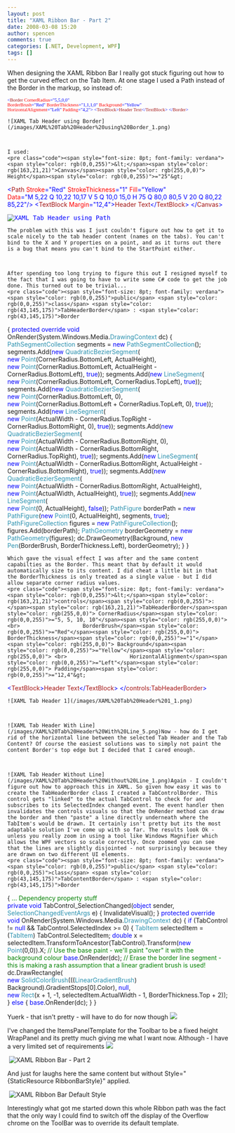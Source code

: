 ```yaml
---
layout: post
title: "XAML Ribbon Bar - Part 2"
date: 2008-03-08 15:20
author: spencen
comments: true
categories: [.NET, Development, WPF]
tags: []
---
```



When designing the XAML Ribbon Bar I really got stuck figuring out how to get the curved effect on the Tab Item. At one stage I used a Path instead of the Border in the markup, so instead of:


<span style="font-size: 8pt; font-family: verdana"><span style="color: rgb(0,0,255)">&lt;</span><span style="color: rgb(163,21,21)">Border</span><span style="color: rgb(255,0,0)"> CornerRadius</span><span style="color: rgb(0,0,255)">="5,5,0,0"</span><span style="color: rgb(255,0,0)"> <br>        BorderBrush</span><span style="color: rgb(0,0,255)">="Red"</span><span style="color: rgb(255,0,0)"> BorderThickness</span><span style="color: rgb(0,0,255)">="1,1,1,0"</span><span style="color: rgb(255,0,0)"> Background</span><span style="color: rgb(0,0,255)">="Yellow"</span><span style="color: rgb(255,0,0)"> <br>        HorizontalAlignment</span><span style="color: rgb(0,0,255)">="Left"</span><span style="color: rgb(255,0,0)"> Padding</span><span style="color: rgb(0,0,255)">="4,2"&gt;
</span><span style="color: rgb(0,0,255)">    &lt;</span><span style="color: rgb(163,21,21)">TextBlock</span><span style="color: rgb(0,0,255)">&gt;</span><span style="color: rgb(163,21,21)">Header Text</span><span style="color: rgb(0,0,255)">&lt;/</span><span style="color: rgb(163,21,21)">TextBlock</span><span style="color: rgb(0,0,255)">&gt;
</span><span style="color: rgb(0,0,255)">&lt;/</span><span style="color: rgb(163,21,21)">Border</span><span style="color: rgb(0,0,255)">&gt;</span></span></pre><a href="http://11011.net/software/vspaste"></a>

    
    ![XAML Tab Header using Border](/images/XAML%20Tab%20Header%20using%20Border_1.png) 
    

    
    I used:
    <pre class="code"><span style="font-size: 8pt; font-family: verdana"><span style="color: rgb(0,0,255)">&lt;</span><span style="color: rgb(163,21,21)">Canvas</span><span style="color: rgb(255,0,0)"> Height</span><span style="color: rgb(0,0,255)">="25"&gt;
</span><span style="color: rgb(163,21,21)">    </span><span style="color: rgb(0,0,255)">&lt;</span><span style="color: rgb(163,21,21)">Path</span><span style="color: rgb(255,0,0)"> Stroke</span><span style="color: rgb(0,0,255)">="Red"</span><span style="color: rgb(255,0,0)"> StrokeThickness</span><span style="color: rgb(0,0,255)">="1"</span><span style="color: rgb(255,0,0)"> <span style="color: rgb(255,0,0)">Fill</span><span style="color: rgb(0,0,255)">="Yellow"</span><br>          Data</span><span style="color: rgb(0,0,255)">="M 5,22 Q 10,22 10,17 V 5 Q 10,0 15,0 H 75 Q 80,0 80,5 V 20 Q 80,22 85,22"</span><span style="color: rgb(0,0,255)">/&gt;
</span><span style="color: rgb(0,0,255)">    &lt;</span><span style="color: rgb(163,21,21)">TextBlock</span><span style="color: rgb(255,0,0)"> Margin</span><span style="color: rgb(0,0,255)">="12,4"&gt;</span><span style="color: rgb(163,21,21)">Header Text</span><span style="color: rgb(0,0,255)">&lt;/</span><span style="color: rgb(163,21,21)">TextBlock</span><span style="color: rgb(0,0,255)">&gt;
</span><span style="color: rgb(0,0,255)">&lt;/</span><span style="color: rgb(163,21,21)">Canvas</span><span style="color: rgb(0,0,255)">&gt;</span></span></pre><pre class="code"><span style="color: rgb(0,0,255)">![XAML Tab Header using Path](/images/XAML%20Tab%20Header%20using%20Path_1.png) </span></pre><a href="http://11011.net/software/vspaste"><a href="http://11011.net/software/vspaste"></a>

    
    The problem with this was I just couldn't figure out how to get it to scale nicely to the tab header content (names on the tabs). You can't bind to the X and Y properties on a point, and as it turns out there is a bug that means you can't bind to the StartPoint either.
    

    
    After spending too long trying to figure this out I resigned myself to the fact that I was going to have to write some C# code to get the job done. This turned out to be trivial...
    <pre class="code"><span style="font-size: 8pt; font-family: verdana"><span style="color: rgb(0,0,255)">public</span> <span style="color: rgb(0,0,255)">class</span> <span style="color: rgb(43,145,175)">TabHeaderBorder</span> : <span style="color: rgb(43,145,175)">Border
</span>{
<span style="color: rgb(0,0,255)">protected</span> <span style="color: rgb(0,0,255)">override</span> <span style="color: rgb(0,0,255)">void</span> OnRender(System.Windows.Media.<span style="color: rgb(43,145,175)">DrawingContext</span> dc)
{
<span style="color: rgb(43,145,175)">PathSegmentCollection</span> segments = <span style="color: rgb(0,0,255)">new</span> <span style="color: rgb(43,145,175)">PathSegmentCollection</span>();
segments.Add(<span style="color: rgb(0,0,255)">new</span> <span style="color: rgb(43,145,175)">QuadraticBezierSegment</span>(<br>           <span style="color: rgb(0,0,255)">new</span> <span style="color: rgb(43,145,175)">Point</span>(CornerRadius.BottomLeft, ActualHeight), <br>           <span style="color: rgb(0,0,255)">new</span> <span style="color: rgb(43,145,175)">Point</span>(CornerRadius.BottomLeft, ActualHeight - CornerRadius.BottomLeft), <span style="color: rgb(0,0,255)">true</span>));
segments.Add(<span style="color: rgb(0,0,255)">new</span> <span style="color: rgb(43,145,175)">LineSegment</span>(<br>           <span style="color: rgb(0,0,255)">new</span> <span style="color: rgb(43,145,175)">Point</span>(CornerRadius.BottomLeft, CornerRadius.TopLeft), <span style="color: rgb(0,0,255)">true</span>));
segments.Add(<span style="color: rgb(0,0,255)">new</span> <span style="color: rgb(43,145,175)">QuadraticBezierSegment</span>(<br>           <span style="color: rgb(0,0,255)">new</span> <span style="color: rgb(43,145,175)">Point</span>(CornerRadius.BottomLeft, 0), <br>           <span style="color: rgb(0,0,255)">new</span> <span style="color: rgb(43,145,175)">Point</span>(CornerRadius.BottomLeft + CornerRadius.TopLeft, 0), <span style="color: rgb(0,0,255)">true</span>));
segments.Add(<span style="color: rgb(0,0,255)">new</span> <span style="color: rgb(43,145,175)">LineSegment</span>(<br>           <span style="color: rgb(0,0,255)">new</span> <span style="color: rgb(43,145,175)">Point</span>(ActualWidth - CornerRadius.TopRight - CornerRadius.BottomRight, 0), <span style="color: rgb(0,0,255)">true</span>));
segments.Add(<span style="color: rgb(0,0,255)">new</span> <span style="color: rgb(43,145,175)">QuadraticBezierSegment</span>(<br>           <span style="color: rgb(0,0,255)">new</span> <span style="color: rgb(43,145,175)">Point</span>(ActualWidth - CornerRadius.BottomRight, 0), <br>           <span style="color: rgb(0,0,255)">new</span> <span style="color: rgb(43,145,175)">Point</span>(ActualWidth - CornerRadius.BottomRight, CornerRadius.TopRight), <span style="color: rgb(0,0,255)">true</span>));
segments.Add(<span style="color: rgb(0,0,255)">new</span> <span style="color: rgb(43,145,175)">LineSegment</span>(<br>           <span style="color: rgb(0,0,255)">new</span> <span style="color: rgb(43,145,175)">Point</span>(ActualWidth - CornerRadius.BottomRight, ActualHeight - CornerRadius.BottomRight), <span style="color: rgb(0,0,255)">true</span>));
segments.Add(<span style="color: rgb(0,0,255)">new</span> <span style="color: rgb(43,145,175)">QuadraticBezierSegment</span>(<br>           <span style="color: rgb(0,0,255)">new</span> <span style="color: rgb(43,145,175)">Point</span>(ActualWidth - CornerRadius.BottomRight, ActualHeight), <br>           <span style="color: rgb(0,0,255)">new</span> <span style="color: rgb(43,145,175)">Point</span>(ActualWidth, ActualHeight), <span style="color: rgb(0,0,255)">true</span>));
segments.Add(<span style="color: rgb(0,0,255)">new</span> <span style="color: rgb(43,145,175)">LineSegment</span>(<br>           <span style="color: rgb(0,0,255)">new</span> <span style="color: rgb(43,145,175)">Point</span>(0, ActualHeight), <span style="color: rgb(0,0,255)">false</span>));
<span style="color: rgb(43,145,175)">PathFigure</span> borderPath = <span style="color: rgb(0,0,255)">new</span> <span style="color: rgb(43,145,175)">PathFigure</span>(<span style="color: rgb(0,0,255)">new</span> <span style="color: rgb(43,145,175)">Point</span>(0, ActualHeight), segments, <span style="color: rgb(0,0,255)">true</span>);
<span style="color: rgb(43,145,175)">PathFigureCollection</span> figures = <span style="color: rgb(0,0,255)">new</span> <span style="color: rgb(43,145,175)">PathFigureCollection</span>();
figures.Add(borderPath);
<span style="color: rgb(43,145,175)">PathGeometry</span> borderGeometry = <span style="color: rgb(0,0,255)">new</span> <span style="color: rgb(43,145,175)">PathGeometry</span>(figures);
dc.DrawGeometry(Background, <span style="color: rgb(0,0,255)">new</span> <span style="color: rgb(43,145,175)">Pen</span>(BorderBrush, BorderThickness.Left), borderGeometry);
}
}</span></pre><a href="http://11011.net/software/vspaste"></a>

    
    Which gave the visual effect I was after and the same content capabilties as the Border. This meant that by default it would automatically size to its content. I did cheat a little bit in that the BorderThickness is only treated as a single value - but I did allow separate corner radius values.
    <pre class="code"><span style="font-size: 8pt; font-family: verdana"><span style="color: rgb(0,0,255)">&lt;</span><span style="color: rgb(163,21,21)">controls</span><span style="color: rgb(0,0,255)">:</span><span style="color: rgb(163,21,21)">TabHeaderBorder</span><span style="color: rgb(255,0,0)"> CornerRadius</span><span style="color: rgb(0,0,255)">="5, 5, 10, 10"</span><span style="color: rgb(255,0,0)"> <br>                    BorderBrush</span><span style="color: rgb(0,0,255)">="Red"</span><span style="color: rgb(255,0,0)"> BorderThickness</span><span style="color: rgb(0,0,255)">="1"</span><span style="color: rgb(255,0,0)"> Background</span><span style="color: rgb(0,0,255)">="Yellow"</span><span style="color: rgb(255,0,0)"> <br>                    HorizontalAlignment</span><span style="color: rgb(0,0,255)">="Left"</span><span style="color: rgb(255,0,0)"> Padding</span><span style="color: rgb(0,0,255)">="12,4"&gt;
</span><span style="color: rgb(0,0,255)">    &lt;</span><span style="color: rgb(163,21,21)">TextBlock</span><span style="color: rgb(0,0,255)">&gt;</span><span style="color: rgb(163,21,21)">Header Text</span><span style="color: rgb(0,0,255)">&lt;/</span><span style="color: rgb(163,21,21)">TextBlock</span><span style="color: rgb(0,0,255)">&gt;
</span><span style="color: rgb(0,0,255)">&lt;/</span><span style="color: rgb(163,21,21)">controls</span><span style="color: rgb(0,0,255)">:</span><span style="color: rgb(163,21,21)">TabHeaderBorder</span><span style="color: rgb(0,0,255)">&gt;</span></span></pre><a href="http://11011.net/software/vspaste"></a>

    
    ![XAML Tab Header 1](/images/XAML%20Tab%20Header%201_1.png)
    

    
    ![XAML Tab Header With Line](/images/XAML%20Tab%20Header%20With%20Line_5.png)Now - how do I get rid of the horizontal line between the selected Tab Header and the Tab Content? Of course the easiest solutions was to simply not paint the content Border's top edge but I decided that I cared enough.
    

    
    ![XAML Tab Header Without Line](/images/XAML%20Tab%20Header%20Without%20Line_1.png)Again - I couldn't figure out how to approach this in XAML. So given how easy it was to create the TabHeaderBorder class I created a TabControlBorder. This control gets "linked" to the actual TabControl to check for and subscribes to its SelectedIndex changed event. The event handler then invalidates the controls visuals so that the OnRender method can draw the border and then "paste" a line directly underneath where the TabItem's would be drawn. It certainly isn't pretty but its the most adaptable solution I've come up with so far. The results look Ok - unless you really zoom in using a tool like Windows Magnifier which allows the WPF vectors so scale correctly. Once zoomed you can see that the lines are slightly disjointed - not surprisingly because they are drawn on two different UI elements.
    <pre class="code"><span style="font-size: 8pt; font-family: verdana">    <span style="color: rgb(0,0,255)">public</span> <span style="color: rgb(0,0,255)">class</span> <span style="color: rgb(43,145,175)">TabContentBorder</span> : <span style="color: rgb(43,145,175)">Border
</span>    {
<span style="color: rgb(0,128,0)">... Dependency property stuff<br></span>
<span style="color: rgb(0,0,255)">private</span> <span style="color: rgb(0,0,255)">void</span> TabControl_SelectionChanged(<span style="color: rgb(0,0,255)">object</span> sender, <span style="color: rgb(43,145,175)">SelectionChangedEventArgs</span> e)
{
InvalidateVisual();
}
<span style="color: rgb(0,0,255)">protected</span> <span style="color: rgb(0,0,255)">override</span> <span style="color: rgb(0,0,255)">void</span> OnRender(System.Windows.Media.<span style="color: rgb(43,145,175)">DrawingContext</span> dc)
{
<span style="color: rgb(0,0,255)">if</span> (TabControl != <span style="color: rgb(0,0,255)">null</span> &amp;&amp; TabControl.SelectedIndex &gt;= 0)
{
<span style="color: rgb(43,145,175)">TabItem</span> selectedItem = (<span style="color: rgb(43,145,175)">TabItem</span>) TabControl.SelectedItem;
<span style="color: rgb(0,0,255)">double</span> x = selectedItem.TransformToAncestor(TabControl).Transform(<span style="color: rgb(0,0,255)">new</span> <span style="color: rgb(43,145,175)">Point</span>(0,0)).X;
<span style="color: rgb(0,128,0)">// Use the base paint - we'll paint "over" it with the background colour
</span>                <span style="color: rgb(0,0,255)">base</span>.OnRender(dc);
<span style="color: rgb(0,128,0)">// Erase the border line segment - this is making a rash assumption that a linear gradient brush is used!
</span>                dc.DrawRectangle(<br>                    <span style="color: rgb(0,0,255)">new</span> <span style="color: rgb(43,145,175)">SolidColorBrush</span>(((<span style="color: rgb(43,145,175)">LinearGradientBrush</span>) Background).GradientStops[0].Color), <span style="color: rgb(0,0,255)">null</span>, <br>                    <span style="color: rgb(0,0,255)">new</span> <span style="color: rgb(43,145,175)">Rect</span>(x + 1, -1, selectedItem.ActualWidth - 1, BorderThickness.Top + 2));
}
<span style="color: rgb(0,0,255)">else
</span>            {
<span style="color: rgb(0,0,255)">base</span>.OnRender(dc);
}<span>
}</span></span>
<a href="http://11011.net/software/vspaste"></a>


Yuerk - that isn't pretty - will have to do for now though ![](http://blog.spencen.com/emoticons/sad.png)



I've changed the ItemsPanelTemplate for the Toolbar to be a fixed height WrapPanel and its pretty much giving me what I want now. Although - I have a very limited set of requirements ![](http://blog.spencen.com/emoticons/smile.png)



&nbsp;![XAML Ribbon Bar - Part 2](/images/XAML%20Ribbon%20Bar%20-%20Part%202_3.png) 



And just for laughs here the same content but without Style="{StaticResource RibbonBarStyle}" applied. 



&nbsp;![XAML Ribbon Bar Default Style](/images/XAML%20Ribbon%20Bar%20Default%20Style_3.png) 



Interestingly what got me started down this whole Ribbon path was the fact that the only way I could find to switch off the display of the Overflow chrome on the ToolBar was to override its default template.


